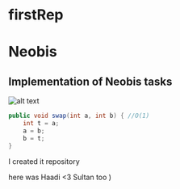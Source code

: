 # firstRep      

# Neobis
## Implementation of Neobis tasks
![alt text](https://wallpapercave.com/wp/wp4084930.jpg)
``` java
public void swap(int a, int b) { //O(1)
    int t = a;
    a = b;
    b = t;
}
```
I created it repository

here was Haadi <3
Sultan too )
